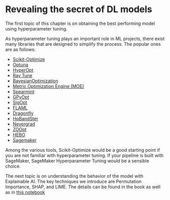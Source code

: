 # Revealing the secret of DL models

The first topic of this chapter is on obtaining the best performing model using hyperparameter tuning.

As hyperparameter tuning plays an important role in ML projects, there exist many libraries that are designed to simplify the process. The popular ones are as follows:
*	[Scikit-Optimize](https://scikit-optimize.github.io/stable/index.html)
*	[Optuna](https://optuna.org)
*	[HyperOpt](http://hyperopt.github.io/hyperopt)
*	[Ray Tune](https://docs.ray.io/en/latest/tune/index.html)
*	[BayesianOptimization](https://github.com/fmfn/BayesianOptimization)
*	[Metric Optimization Engine (MOE)](https://github.com/Yelp/MOE)
*	[Spearmint](https://github.com/HIPS/Spearmint)
*	[GPyOpt](https://github.com/SheffieldML/GPyOpt)
*	[SigOpt](https://sigopt.com/)
*	[FLAML](https://github.com/microsoft/FLAML)
*	[Dragonfly](https://github.com/dragonfly/dragonfly)
*	[HpBandSter](https://github.com/automl/HpBandSter)
*	[Nevergrad](https://github.com/facebookresearch/nevergrad)
*	[ZOOpt](https://github.com/polixir/ZOOpt)
*	[HEBO](https://github.com/huawei-noah/HEBO/tree/master/HEBO)
*	[Sagemaker](https://docs.aws.amazon.com/sagemaker/latest/dg/automatic-model-tuning-how-it-works.html)

Among the various tools, Scikit-Optimize would be a good starting
point if you are not familiar with hyperparameter tuning. If your
pipeline is built with SageMaker, SageMaker Hyperparameter Tuning
would be a sensible choice.

The next topic is on understanding the behavior of the model with Explainable AI. The key techniques we introduce are Permutation Importance, SHAP, and LIME. The details can be found in the book as well as in [this notebook](./Secret_of_DL_models.ipynb)
